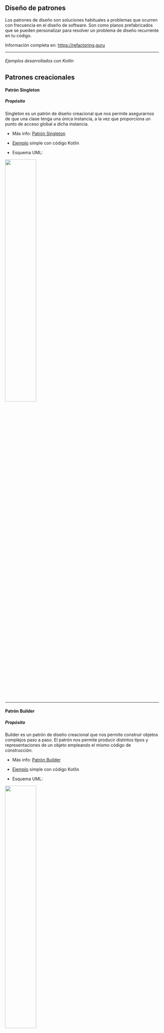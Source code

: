 ## Diseño de patrones

Los patrones de diseño son soluciones habituales a problemas que ocurren con frecuencia en el diseño de software. Son como planos prefabricados que se pueden personalizar para resolver un problema de diseño recurrente en tu código.

Información completa en: <a href="https://refactoring.guru/es/design-patterns">https://refactoring.guru</a>

<hr>

###### Ejemplos desarrollados con Kotlin

## Patrones creacionales

#### Patrón Singleton
##### Propósito
Singleton es un patrón de diseño creacional que nos permite asegurarnos de que una clase tenga una única instancia, a la vez que proporciona un punto de acceso global a dicha instancia.

- Más info: <a href="https://refactoring.guru/es/design-patterns/singleton">Patrón Singleton</a>

- <a href="https://github.com/JorgeAgulloM/DesignPatternsKotlin/blob/main/app/src/main/java/com/softyorch/designpatterns/creational/Singelton.kt">Ejemplo</a> simple con código Kotlin

- Esquema UML:

<img height="45%" width="auto" src ="https://refactoring.guru/images/patterns/diagrams/singleton/structure-es.png">

<hr>

#### Patrón Builder
##### Propósito
Builder es un patrón de diseño creacional que nos permite construir objetos complejos paso a paso. El patrón nos permite producir distintos tipos y representaciones de un objeto empleando el mismo código de construcción. 

- Más info: <a href="https://refactoring.guru/es/design-patterns/builder">Patrón Builder</a>

- <a href="https://github.com/JorgeAgulloM/DesignPatternsKotlin/tree/main/app/src/main/java/com/softyorch/designpatterns/creational/builder">Ejemplo</a> simple con código Kotlin

- Esquema UML:

<img height="45%" width="auto" src ="https://refactoring.guru/images/patterns/diagrams/builder/structure.png">

<hr>

#### Patrón Factory Method
##### Propósito
Factory Method es un patrón de diseño creacional que proporciona una interfaz para crear objetos en una superclase, mientras permite a las subclases alterar el tipo de objetos que se crearán.

- Más info: <a href="https://refactoring.guru/es/design-patterns/factory-method">Patrón Factory Method</a>

- <a href="https://github.com/JorgeAgulloM/DesignPatternsKotlin/tree/main/app/src/main/java/com/softyorch/designpatterns/creational/factoryMethod">Ejemplo</a> simple con código Kotlin

- Esquema UML:

<img height="45%" width="auto" src ="https://refactoring.guru/images/patterns/diagrams/factory-method/structure-indexed.png?id=4c603207859ca1f939b17b60a3a2e9e0">

<hr>

#### Patrón Prototype
##### Propósito
Prototype es un patrón de diseño creacional que nos permite copiar objetos existentes sin que el código dependa de sus clases.

- Más info: <a href="https://refactoring.guru/es/design-patterns/prototype">Patrón Prototype</a>

- <a href="https://github.com/JorgeAgulloM/DesignPatternsKotlin/tree/main/app/src/main/java/com/softyorch/designpatterns/creational/pototype">Ejemplo</a> simple con código Kotlin

- Esquema UML:

<img height="45%" width="auto" src ="https://refactoring.guru/images/patterns/diagrams/prototype/structure-indexed.png">

<hr>

## Patrones estructurales

#### Patrón Adapter
##### Propósito
Adapter es un patrón de diseño estructural que permite la colaboración entre objetos con interfaces incompatibles.

- Más info: <a href="https://refactoring.guru/es/design-patterns/adapter">Patrón Adapter</a>

- <a href="https://github.com/JorgeAgulloM/DesignPatternsKotlin/tree/main/app/src/main/java/com/softyorch/designpatterns/structuralPatterns/adapter">Ejemplo</a> simple con código Kotlin

- Esquema UML:

<img height="45%" width="auto" src ="https://refactoring.guru/images/patterns/diagrams/adapter/structure-object-adapter-indexed.png?id=a20b311948b361a058097e5bcdbf067a">

<hr>

#### Patrón Bridge
##### Propósito
Bridge es un patrón de diseño estructural que te permite dividir una clase grande, o un grupo de clases estrechamente relacionadas, en dos jerarquías separadas (abstracción e implementación) que pueden desarrollarse independientemente la una de la otra.

- Más info: <a href="https://refactoring.guru/es/design-patterns/bridge">Patrón Bridge</a>

- <a href="https://github.com/JorgeAgulloM/DesignPatternsKotlin/tree/main/app/src/main/java/com/softyorch/designpatterns/structuralPatterns/bridge">Ejemplo</a> simple con código Kotlin

- Esquema UML:

<img height="45%" width="auto" src ="https://refactoring.guru/images/patterns/diagrams/bridge/structure-es-indexed.png">

<hr>

#### Patrón Composite
##### Propósito
Composite es un patrón de diseño estructural que te permite componer objetos en estructuras de árbol y trabajar con esas estructuras como si fueran objetos individuales.

- Más info: <a href="https://refactoring.guru/es/design-patterns/composite">Patrón Composite</a>

- <a href="https://github.com/JorgeAgulloM/DesignPatternsKotlin/tree/main/app/src/main/java/com/softyorch/designpatterns/structuralPatterns/composite">Ejemplo</a> simple con código Kotlin

- Esquema UML:

<img height="45%" width="auto" src ="https://refactoring.guru/images/patterns/diagrams/composite/structure-es-indexed.png">

<hr>

#### Patrón Decorator
##### Propósito
Decorator es un patrón de diseño estructural que te permite añadir funcionalidades a objetos colocando estos objetos dentro de objetos encapsuladores especiales que contienen estas funcionalidades.

- Más info: <a href="https://refactoring.guru/es/design-patterns/decorator">Patrón Decorator</a>

- <a href="https://github.com/JorgeAgulloM/DesignPatternsKotlin/tree/main/app/src/main/java/com/softyorch/designpatterns/structuralPatterns/decorator">Ejemplo</a> simple con código Kotlin

- Esquema UML:

<img height="45%" width="auto" src ="https://refactoring.guru/images/patterns/diagrams/decorator/structure-indexed.png">

<hr>

#### Patrón Facade
##### Propósito
Facade es un patrón de diseño estructural que proporciona una interfaz simplificada a una biblioteca, un framework o cualquier otro grupo complejo de clases.

- Más info: <a href="https://refactoring.guru/es/design-patterns/facade">Patrón Facade</a>

- <a href="https://github.com/JorgeAgulloM/DesignPatternsKotlin/tree/main/app/src/main/java/com/softyorch/designpatterns/structuralPatterns/facade">Ejemplo</a> simple con código Kotlin

- Esquema UML:

<img height="45%" width="auto" src ="https://refactoring.guru/images/patterns/diagrams/facade/structure-indexed.png">

<hr>

#### Patrón Flyweight
##### Propósito
Flyweight es un patrón de diseño estructural que te permite mantener más objetos dentro de la cantidad disponible de RAM compartiendo las partes comunes del estado entre varios objetos en lugar de mantener toda la información en cada objeto.

- Más info: <a href="https://refactoring.guru/es/design-patterns/flyweight">Patrón Flyweight</a>

- <a href="https://github.com/JorgeAgulloM/DesignPatternsKotlin/tree/main/app/src/main/java/com/softyorch/designpatterns/structuralPatterns/flyweight">Ejemplo</a> simple con código Kotlin

- Esquema UML:

<img height="45%" width="auto" src ="https://refactoring.guru/images/patterns/diagrams/flyweight/structure-indexed.png">

<hr>

#### Patrón Proxy
##### Propósito
Proxy es un patrón de diseño estructural que te permite proporcionar un sustituto o marcador de posición para otro objeto. Un proxy controla el acceso al objeto original, permitiéndote hacer algo antes o después de que la solicitud llegue al objeto original.

- Más info: <a href="https://refactoring.guru/es/design-patterns/proxyhttps://refactoring.guru/es/design-patterns/proxy">Patrón Proxy</a>

- <a href="https://github.com/JorgeAgulloM/DesignPatternsKotlin/tree/main/app/src/main/java/com/softyorch/designpatterns/structuralPatterns/proxy">Ejemplo</a> simple con código Kotlin

- Esquema UML:

<img height="45%" width="auto" src ="https://refactoring.guru/images/patterns/diagrams/proxy/structure-indexed.png">

<hr>

## Patrones de comportamiento

#### Patrón Chain of Responsibility
##### Propósito
Chain of Responsibility es un patrón de diseño de comportamiento que te permite pasar solicitudes a lo largo de una cadena de manejadores. Al recibir una solicitud, cada manejador decide si la procesa o si la pasa al siguiente manejador de la cadena.

- Más info: <a href="https://refactoring.guru/es/design-patterns/chain-of-responsibility">Patrón Chain of Responsibility</a>

- <a href="https://github.com/JorgeAgulloM/DesignPatternsKotlin/tree/main/app/src/main/java/com/softyorch/designpatterns/behaviour/chainOfResponsibility">Ejemplo</a> simple con código Kotlin

- Esquema UML:

<img height="45%" width="auto" src ="https://refactoring.guru/images/patterns/diagrams/chain-of-responsibility/structure-indexed.png">

<hr>

#### Patrón Command
##### Propósito
Command es un patrón de diseño de comportamiento que convierte una solicitud en un objeto independiente que contiene toda la información sobre la solicitud. Esta transformación te permite parametrizar los métodos con diferentes solicitudes, retrasar o poner en cola la ejecución de una solicitud y soportar operaciones que no se pueden realizar.

- Más info: <a href="https://refactoring.guru/es/design-patterns/command">Patrón Command</a>

- <a href="https://github.com/JorgeAgulloM/DesignPatternsKotlin/tree/main/app/src/main/java/com/softyorch/designpatterns/behaviour/command">Ejemplo</a> simple con código Kotlin

- Esquema UML:

<img height="45%" width="auto" src ="https://refactoring.guru/images/patterns/diagrams/command/structure-indexed.png">

<hr>

#### Patrón Iterator
##### Propósito
Iterator es un patrón de diseño de comportamiento que te permite recorrer elementos de una colección sin exponer su representación subyacente (lista, pila, árbol, etc.).

- Más info: <a href="https://refactoring.guru/es/design-patterns/iterator">Patrón Iterator</a>

- <a href="https://github.com/JorgeAgulloM/DesignPatternsKotlin/tree/main/app/src/main/java/com/softyorch/designpatterns/behaviour/iterator">Ejemplo</a> simple con código Kotlin

- Esquema UML:

<img height="45%" width="auto" src ="https://refactoring.guru/images/patterns/diagrams/iterator/structure-indexed.png">

<hr>

#### Patrón Mediator
##### Propósito
Mediator es un patrón de diseño de comportamiento que te permite reducir las dependencias caóticas entre objetos. El patrón restringe las comunicaciones directas entre los objetos, forzándolos a colaborar únicamente a través de un objeto mediador.

- Más info: <a href="https://refactoring.guru/es/design-patterns/mediator">Patrón Mediator</a>

- <a href="https://github.com/JorgeAgulloM/DesignPatternsKotlin/tree/main/app/src/main/java/com/softyorch/designpatterns/behaviour/mediator">Ejemplo</a> simple con código Kotlin

- Esquema UML:

<img height="45%" width="auto" src ="https://refactoring.guru/images/patterns/diagrams/mediator/structure-indexed.png">

<hr>

#### Patrón Memento
##### Propósito
Memento es un patrón de diseño de comportamiento que te permite guardar y restaurar el estado previo de un objeto sin revelar los detalles de su implementación.

- Más info: <a href="https://refactoring.guru/es/design-patterns/memento">Patrón Memento</a>

- <a href="https://github.com/JorgeAgulloM/DesignPatternsKotlin/tree/main/app/src/main/java/com/softyorch/designpatterns/behaviour/memento">Ejemplo</a> simple con código Kotlin

- Esquema UML:

<img height="45%" width="auto" src ="https://refactoring.guru/images/patterns/diagrams/memento/structure2-indexed.png">

##### Modelo de acceso más restrictivo

- <a href="https://github.com/JorgeAgulloM/DesignPatternsKotlin/tree/main/app/src/main/java/com/softyorch/designpatterns/behaviour/memento/restrictiveExample">Ejemplo</a> simple con código Kotlin

- Esquema UML:

<img height="45%" width="auto" src ="https://refactoring.guru/images/patterns/diagrams/memento/structure3-indexed.png">

<hr>

#### Patrón Observer
##### Propósito
Observer es un patrón de diseño de comportamiento que te permite definir un mecanismo de suscripción para notificar a varios objetos sobre cualquier evento que le suceda al objeto que están observando.

- Más info: <a href="https://refactoring.guru/es/design-patterns/observer">Patrón Observer</a>

- <a href="https://github.com/JorgeAgulloM/DesignPatternsKotlin/tree/main/app/src/main/java/com/softyorch/designpatterns/behaviour/observer">Ejemplo</a> simple con código Kotlin

- Esquema UML:

<img height="45%" width="auto" src ="https://refactoring.guru/images/patterns/diagrams/observer/structure-indexed.png">

<hr>

#### Patrón State
##### Propósito
State es un patrón de diseño de comportamiento que permite a un objeto alterar su comportamiento cuando su estado interno cambia. Parece como si el objeto cambiara su clase.

- Más info: <a href="https://refactoring.guru/es/design-patterns/state">Patrón State</a>

- <a href="https://github.com/JorgeAgulloM/DesignPatternsKotlin/tree/main/app/src/main/java/com/softyorch/designpatterns/behaviour/state">Ejemplo</a> simple con código Kotlin

- Esquema UML:

<img height="45%" width="auto" src ="https://refactoring.guru/images/patterns/diagrams/state/structure-es-indexed.png">

<hr>

#### Patrón Strategy
##### Propósito
Strategy es un patrón de diseño de comportamiento que te permite definir una familia de algoritmos, colocar cada uno de ellos en una clase separada y hacer sus objetos intercambiables.

- Más info: <a href="https://refactoring.guru/es/design-patterns/strategy">Patrón Strategy</a>

- <a href="https://github.com/JorgeAgulloM/DesignPatternsKotlin/tree/main/app/src/main/java/com/softyorch/designpatterns/behaviour/strategy">Ejemplo</a> simple con código Kotlin

- Esquema UML:

<img height="45%" width="auto" src ="https://refactoring.guru/images/patterns/diagrams/strategy/structure-indexed.png">

<hr>

#### Patrón Template Method
##### Propósito
Template Method es un patrón de diseño de comportamiento que define el esqueleto de un algoritmo en la superclase pero permite que las subclases sobrescriban pasos del algoritmo sin cambiar su estructura.

- Más info: <a href="https://refactoring.guru/es/design-patterns/template-method">Patrón Template Method</a>

- <a href="https://github.com/JorgeAgulloM/DesignPatternsKotlin/tree/main/app/src/main/java/com/softyorch/designpatterns/behaviour/templateMethod">Ejemplo</a> simple con código Kotlin

- Esquema UML:

<img height="45%" width="auto" src ="https://refactoring.guru/images/patterns/diagrams/template-method/structure-indexed.png?id=4ced6107519bc66710d2f05c0f4097a1">

<hr>
